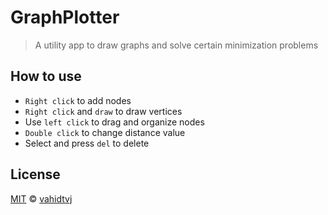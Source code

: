 # GraphPlotter
> A utility app to draw graphs and solve certain minimization problems


## How to use
*   `Right click` to add nodes
*   `Right click` and `draw` to draw vertices
*   Use `left click` to drag and organize nodes
*   `Double click` to change distance value
*   Select and press `del` to delete

## License

[MIT](https://github.com/vahidtvj/GraphPlotter/blob/main/LICENSE) © [vahidtvj](https://github.com/vahidtvj)
